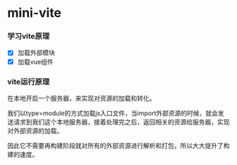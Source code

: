 # mini-vite

### 学习vite原理

- [x] 加载外部模块
- [x] 加载vue组件 

### vite运行原理

在本地开启一个服务器，来实现对资源的加载和转化。

我们以type=module的方式加载js入口文件，当import外部资源的时候，就会发送请求到我们这个本地服务器，接着处理完之后，返回相关的资源给服务器，实现对外部资源的加载。

因此它不需要再构建阶段就对所有的外部资源进行解析和打包，所以大大提升了构建的速度。
